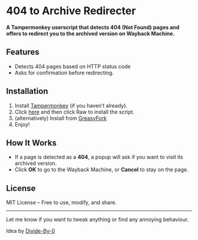 # 404 to Archive Redirecter  

**A Tampermonkey userscript that detects 404 (Not Found) pages and offers to redirect you to the archived version on Wayback Machine.**  


## Features  
- Detects 404 pages based on HTTP status code 
- Asks for confirmation before redirecting. 

## Installation  
1. Install [Tampermonkey](https://www.tampermonkey.net/) (if you haven’t already).  
2. Click [here](https://github.com/kordischp/404-to-archive/blob/main/404%20to%20Archive%20Redirecter-0.1.user.js) and then click Raw to install the script.  
3. (alternatively) Install from [GreasyFork](https://greasyfork.org/en/scripts/532319-404-to-archive-redirecter)
4. Enjoy!

## How It Works  
- If a page is detected as a **404**, a popup will ask if you want to visit its archived version.  
- Click **OK** to go to the Wayback Machine, or **Cancel** to stay on the page.  


## License  
MIT License – Free to use, modify, and share.

---

Let me know if you want to tweak anything or find any annoying behaviour.

Idea by [Divide-By-0](https://aayushg.com/ideas)
